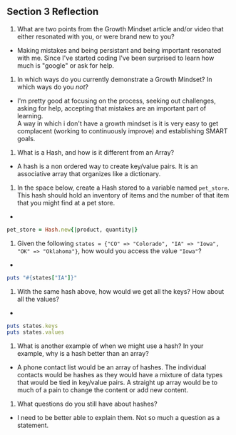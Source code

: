 ## Section 3 Reflection

1. What are two points from the Growth Mindset article and/or video that either resonated with you, or were brand new to you?
*  Making mistakes and being persistant and being important resonated with me.  Since I've started coding I've been surprised to learn how much is "google" or ask for help.
1. In which ways do you currently demonstrate a Growth Mindset? In which ways do you _not_?
*  I'm pretty good at focusing on the process, seeking out challenges, asking for help, accepting that mistakes are an important part of learning.  
  A way in which i don't have a growth mindset is it is very easy to get complacent (working to continuously improve) and establishing SMART goals.
1. What is a Hash, and how is it different from an Array?
*  A hash is a non ordered way to create key/value pairs. It is an associative array that organizes like a dictionary.
1. In the space below, create a Hash stored to a variable named `pet_store`.  This hash should hold an inventory of items and the number of that item that you might find at a pet store.

*
```ruby
pet_store = Hash.new{|product, quantity|}
```

1. Given the following `states = {"CO" => "Colorado", "IA" => "Iowa", "OK" => "Oklahoma"}`, how would you access the value `"Iowa"`?
*
 ```ruby
puts "#{states["IA"]}"
```
1. With the same hash above, how would we get all the keys?  How about all the values?
*
```ruby
puts states.keys
puts states.values
```
1. What is another example of when we might use a hash?  In your example, why is a hash better than an array?
* A phone contact list would be an array of hashes.  The individual contacts would be hashes as they would have a mixture of data types that would be tied in key/value pairs.  A straight up array would be to much of a pain to change the content or add new content.
1. What questions do you still have about hashes?
* I need to be better able to explain them. Not so much a question as a statement.

